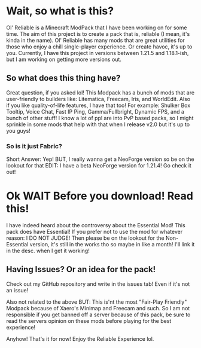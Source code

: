 # Wait, so what is this?
Ol' Reliable is a Minecraft ModPack that I have been working on for some time. The aim of this project is to create a pack that is, reliable (I mean, it's kinda in the name). Ol' Reliable has many mods that are great utilities for those who enjoy a chill single-player experience. Or create havoc, it's up to you. Currently, I have this project in versions between 1.21.5 and 1.18.1-ish, but I am working on getting more versions out.

## So what does this thing have?
Great question, if you asked lol! This Modpack has a bunch of mods that are user-friendly to builders like: Litematica, Freecam, Iris, and WorldEdit. Also if you like quality-of-life features, I have that too! For example: Shulker Box Tooltip, Voice Chat, Fast IP Ping, Gamma/Fullbright, Dynamic FPS, and a bunch of other stuff! I know a lot of ppl are into PvP based packs, so I might sprinkle in some mods that help with that when I release v2.0 but it's up to you guys!

### So is it just Fabric?
Short Answer: Yep! BUT, I really wanna get a NeoForge version so be on the lookout for that
EDIT:
I have a beta NeoForge version for 1.21.4! Go check it out!

# Ok WAIT Before you download! Read this!
I have indeed heard about the controversy about the Essential Mod! This pack does have Essential! If you prefer not to use the mod for whatever reason: I DO NOT JUDGE! Then please be on the lookout for the Non-Essential version, it's still in the works tho so maybe in like a month! I'll link it in the desc. when I get it working!

## Having Issues? Or an idea for the pack!
Check out my GitHub repository and write in the issues tab! Even if it's not an issue! 

Also not related to the above BUT: This is'nt the most "Fair-Play Friendly" Modpack because of Xaero's Minimap and Freecam and such. So I am not responsible if you get banned off a server because of this pack, be sure to read the servers opinion on these mods before playing for the best experience!

Anyhow! That's it for now! Enjoy the Reliable Experience lol.

